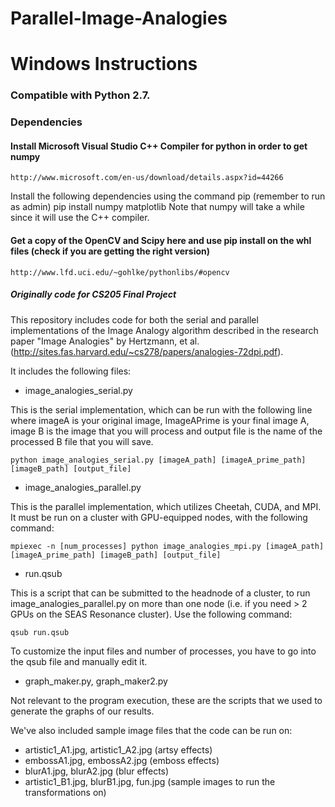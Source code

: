 # Parallel-Image-Analogies

# Windows Instructions
### Compatible with Python 2.7.
### Dependencies
#### Install Microsoft Visual Studio C++ Compiler for python in order to get numpy
	http://www.microsoft.com/en-us/download/details.aspx?id=44266
Install the following dependencies using the command pip (remember to run as admin)
	pip install numpy matplotlib
Note that numpy will take a while since it will use the C++ compiler.
#### Get a copy of the OpenCV and Scipy here and use pip install on the whl files (check if you are getting the right version)
	http://www.lfd.uci.edu/~gohlke/pythonlibs/#opencv

##### Originally code for CS205 Final Project

This repository includes code for both the serial and parallel implementations of the Image Analogy algorithm described in the research paper "Image Analogies" by Hertzmann, et al. (http://sites.fas.harvard.edu/~cs278/papers/analogies-72dpi.pdf).

It includes the following files:

* image_analogies_serial.py 

This is the serial implementation, which can be run with the following line where imageA is your original image, ImageAPrime is your final image A, image B is the image that you will process and output file is the name of the processed B file that you will save.

	python image_analogies_serial.py [imageA_path] [imageA_prime_path] [imageB_path] [output_file]

* image_analogies_parallel.py

This is the parallel implementation, which utilizes Cheetah, CUDA, and MPI. It must be run on a cluster with GPU-equipped nodes, with the following command:

	mpiexec -n [num_processes] python image_analogies_mpi.py [imageA_path] [imageA_prime_path] [imageB_path] [output_file]

* run.qsub

This is a script that can be submitted to the headnode of a cluster, to run image_analogies_parallel.py on more than one node (i.e. if you need > 2 GPUs on the SEAS Resonance cluster). Use the following command:

	qsub run.qsub

To customize the input files and number of processes, you have to go into the qsub file and manually edit it.

* graph_maker.py, graph_maker2.py

Not relevant to the program execution, these are the scripts that we used to generate the graphs of our results.

We've also included sample image files that the code can be run on:

* artistic1_A1.jpg, artistic1_A2.jpg (artsy effects)
* embossA1.jpg, embossA2.jpg (emboss effects)
* blurA1.jpg, blurA2.jpg (blur effects)
* artistic1_B1.jpg, blurB1.jpg, fun.jpg (sample images to run the transformations on)


